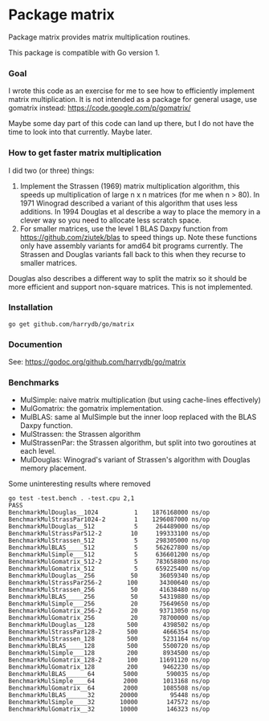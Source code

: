Package matrix
==============

Package matrix provides matrix multiplication routines.

This package is compatible with Go version 1.


### Goal

I wrote this code as an exercise for me to see how to efficiently implement
matrix multiplication. It is not intended as a package for general usage,
use gomatrix instead: https://code.google.com/p/gomatrix/

Maybe some day part of this code can land up there, but I do not have the
time to look into that currently. Maybe later.


### How to get faster matrix multiplication

I did two (or three) things:

1.	Implement the Strassen (1969) matrix multiplication algorithm, this speeds
	up multiplication of large n x n matrices (for me when n > 80).
	In 1971 Winograd described a variant of this algorithm that uses
	less additions. In 1994 Douglas et al describe a way to place the memory
	in a clever way so you need to allocate less scratch space.
2.	For smaller matrices, use the level 1 BLAS Daxpy function from
	https://github.com/ziutek/blas to speed things up. Note these functions
	only have assembly variants for amd64 bit programs currently.
	The Strassen and Douglas variants fall back to this when they recurse to
	smaller matrices.

Douglas also describes a different way to split the matrix so it should be more
efficient and support non-square matrices. This is not implemented.


### Installation

	go get github.com/harrydb/go/matrix


### Documention

See: https://godoc.org/github.com/harrydb/go/matrix


### Benchmarks

* MulSimple: naive matrix multiplication (but using cache-lines effectively)
* MulGomatrix: the gomatrix implementation.
* MulBLAS: same al MulSimple but the inner loop replaced with the BLAS Daxpy function.
* MulStrassen: the Strassen algorithm
* MulStrassenPar: the Strassen algorithm, but split into two goroutines at each level.
* MulDouglas: Winograd's variant of Strassen's algorithm with Douglas memory placement.

Some uninteresting results where removed

	go test -test.bench . -test.cpu 2,1
	PASS
	BenchmarkMulDouglas__1024	       1	1876168000 ns/op
	BenchmarkMulStrassPar1024-2	       1	1296087000 ns/op
	BenchmarkMulDouglas__512	       5	 264489000 ns/op
	BenchmarkMulStrassPar512-2	      10	 199333100 ns/op
	BenchmarkMulStrassen_512	       5	 298305000 ns/op
	BenchmarkMulBLAS_____512	       5	 562627800 ns/op
	BenchmarkMulSimple___512	       5	 636601200 ns/op
	BenchmarkMulGomatrix_512-2	       5	 783658800 ns/op
	BenchmarkMulGomatrix_512	       5	 659225400 ns/op
	BenchmarkMulDouglas__256	      50	  36059340 ns/op
	BenchmarkMulStrassPar256-2	     100	  34300640 ns/op
	BenchmarkMulStrassen_256	      50	  41638480 ns/op
	BenchmarkMulBLAS_____256	      50	  54319880 ns/op
	BenchmarkMulSimple___256	      20	  75649650 ns/op
	BenchmarkMulGomatrix_256-2	      20	  93713050 ns/op
	BenchmarkMulGomatrix_256	      20	  78700000 ns/op
	BenchmarkMulDouglas__128	     500	   4398502 ns/op
	BenchmarkMulStrassPar128-2	     500	   4666354 ns/op
	BenchmarkMulStrassen_128	     500	   5231164 ns/op
	BenchmarkMulBLAS_____128	     500	   5500720 ns/op
	BenchmarkMulSimple___128	     200	   8934500 ns/op
	BenchmarkMulGomatrix_128-2	     100	  11691120 ns/op
	BenchmarkMulGomatrix_128	     200	   9462230 ns/op
	BenchmarkMulBLAS______64	    5000	    590035 ns/op
	BenchmarkMulSimple____64	    2000	   1013168 ns/op
	BenchmarkMulGomatrix__64	    2000	   1085508 ns/op
	BenchmarkMulBLAS______32	   20000	     95448 ns/op
	BenchmarkMulSimple____32	   10000	    147572 ns/op
	BenchmarkMulGomatrix__32	   10000	    146323 ns/op
